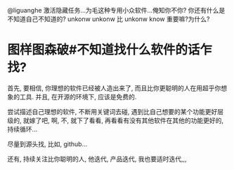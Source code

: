 @liguanghe 激活隐藏任务…为毛这种专用小众软件…俺知你不你?
你还有什么是不知道自己不知道的?
unkonw unkonw 比 unkonw know 重要嘛?为什么?


# 图样图森破#不知道找什么软件的话乍找?

首先, 要相信, 你理想的软件已经被人造出来了, 而且比你更聪明的人在用超乎你想象的工具. 并且, 在开源的环境下, 应该是免费的.

尝试描述自己理想的软件, 不断用关键词去碰, 遇到比自己想要的某个功能更好层级的, 就嫁了吧, 啊, 不, 就下了看看, 再看看有没有其他软件在其他的功能更好的, 持续循环…

尽量到源头找, 比如, github…

还有, 持续关注比你聪明的人, 他迭代, 产品迭代,  我也要适时迭代,,,
